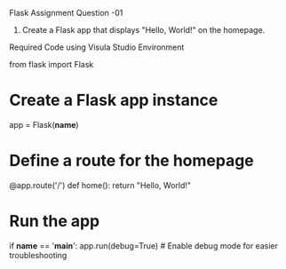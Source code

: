 Flask Assignment Question -01

1. Create a Flask app that displays "Hello, World!" on the homepage.

Required Code using Visula Studio Environment


from flask import Flask

# Create a Flask app instance
app = Flask(__name__)

# Define a route for the homepage
@app.route('/')
def home():
    return "Hello, World!"

# Run the app
if __name__ == '__main__':
    app.run(debug=True)  # Enable debug mode for easier troubleshooting
